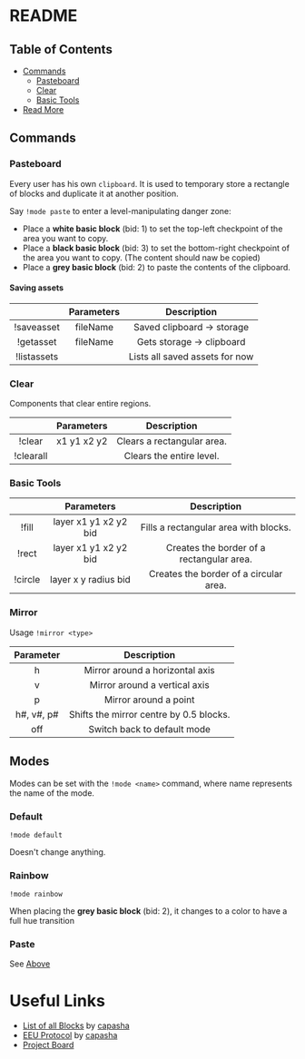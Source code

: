 # README

## Table of Contents

- [Commands](#commands)
  - [Pasteboard](#pasteboard)
  - [Clear](#clear)
  - [Basic Tools](#basic-tools)
- [Read More](#useful-links)

## Commands

### Pasteboard

Every user has his own `clipboard`. It is used to temporary store a rectangle of blocks and duplicate it
at another position.

Say `!mode paste` to enter a level-manipulating danger zone:

- Place a **white basic block** (bid: 1) to set the top-left checkpoint of the area you want to copy.
- Place a **black basic block** (bid: 3) to set the bottom-right checkpoint of the area you want to copy. (The content should naw be copied)
- Place a **grey basic block** (bid: 2) to paste the contents of the clipboard.

#### Saving assets

|             |       Parameters      |                Description                |
|:-----------:|:---------------------:|:-----------------------------------------:|
| !saveasset  | fileName              | Saved clipboard -> storage                |
| !getasset   | fileName              | Gets storage -> clipboard                 |
| !listassets |                       | Lists all saved assets for now            |

### Clear

Components that clear entire regions.

|           |  Parameters |         Description        |
|:---------:|:-----------:|:--------------------------:|
| !clear    | x1 y1 x2 y2 | Clears a rectangular area. |
| !clearall |             | Clears the entire level.   |

### Basic Tools

|             |       Parameters      |                Description                |
|:-----------:|:---------------------:|:-----------------------------------------:|
| !fill       | layer x1 y1 x2 y2 bid | Fills a rectangular area with blocks.     |
| !rect       | layer x1 y1 x2 y2 bid | Creates the border of a rectangular area. |
| !circle     | layer x y radius bid  | Creates the border of a circular area.    |

### Mirror

Usage `!mirror <type>`

|  Parameter |               Description               |
|:----------:|:---------------------------------------:|
| h          | Mirror around a horizontal axis         |
| v          | Mirror around a vertical axis           |
| p          | Mirror around a point                   |
| h#, v#, p# | Shifts the mirror centre by 0.5 blocks. |
| off        | Switch back to default mode             |

## Modes

Modes can be set with the `!mode <name>` command, where name represents the name of the mode.

### Default
`!mode default`

Doesn't change anything.

### Rainbow
`!mode rainbow`

When placing the **grey basic block** (bid: 2), it changes to a color to have a full hue transition

### Paste

See [Above](#pasteboard)

# Useful Links

- [List of all Blocks](https://github.com/capasha/EEUProtocol/blob/master/Blocks.md) by [capasha](https://github.com/capasha)
- [EEU Protocol](https://github.com/capasha/EEUProtocol/blob/master/README.md) by [capasha](https://github.com/capasha)
- [Project Board](https://github.com/Anatoly03/CCBot/projects/2)
